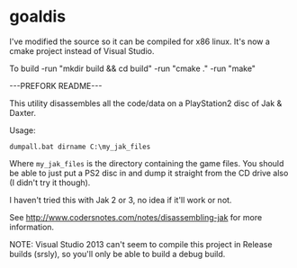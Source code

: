 # goaldis

I've modified the source so it can be compiled for x86 linux.
It's now a cmake project instead of Visual Studio.

To build 
  -run "mkdir build && cd build"
  -run "cmake ."
  -run "make"

---PREFORK README---

This utility disassembles all the code/data on a PlayStation2 disc of Jak & Daxter.

Usage:

	dumpall.bat dirname C:\my_jak_files

Where `my_jak_files` is the directory containing the game files. You should be able to just put a PS2 disc in and dump it straight from the CD drive also (I didn't try it though).

I haven't tried this with Jak 2 or 3, no idea if it'll work or not.

See http://www.codersnotes.com/notes/disassembling-jak for more information.

NOTE: Visual Studio 2013 can't seem to compile this project in Release builds (srsly), so you'll only be able to build a debug build.
